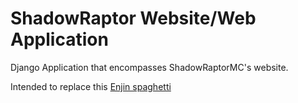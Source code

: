 # ShadowRaptor Website/Web Application

Django Application that encompasses ShadowRaptorMC's website.

Intended to replace this [Enjin spaghetti](https://www.shadowraptornetwork.com/)
